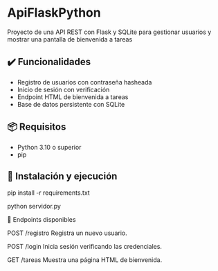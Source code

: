 # ApiFlaskPython
 Proyecto de una API REST con Flask y SQLite para gestionar usuarios y mostrar una pantalla de bienvenida a tareas



## ✔️ Funcionalidades

- Registro de usuarios con contraseña hasheada
- Inicio de sesión con verificación
- Endpoint HTML de bienvenida a tareas
- Base de datos persistente con SQLite

## 📦 Requisitos

- Python 3.10 o superior
- pip

## 🚀 Instalación y ejecución

pip install -r requirements.txt

python servidor.py

📌 Endpoints disponibles

POST /registro
Registra un nuevo usuario.

POST /login
Inicia sesión verificando las credenciales.

GET /tareas
Muestra una página HTML de bienvenida.